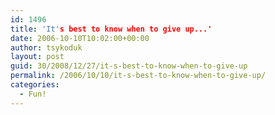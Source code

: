 ```yaml
---
id: 1496
title: 'It's best to know when to give up...'
date: 2006-10-10T10:02:00+00:00
author: tsykoduk
layout: post
guid: 30/2008/12/27/it-s-best-to-know-when-to-give-up
permalink: /2006/10/10/it-s-best-to-know-when-to-give-up/
categories:
  - Fun!
---
```

<object width="425" height="350"><param name="movie" value="http://www.youtube.com/v/y_toelZ664c"></param><param name="wmode" value="transparent"></param><embed src="http://www.youtube.com/v/y_toelZ664c" type="application/x-shockwave-flash" wmode="transparent" width="425" height="350"></embed></object>